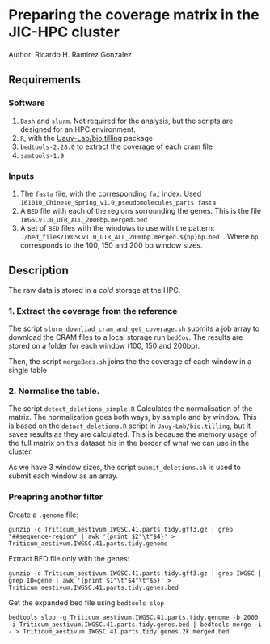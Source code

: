# Preparing the coverage matrix in the JIC-HPC cluster

Author: Ricardo H. Ramirez Gonzalez

## Requirements

### Software
1. ```Bash``` and ```slurm```. Not required for the analysis, but the scripts are designed for an HPC environment. 
2. ```R```, with the [Uauy-Lab/bio.tilling](https://github.com/Uauy-Lab/bio.tilling) package
3. ```bedtools-2.28.0``` to extract the coverage of each cram file
4. ```samtools-1.9``` 


### Inputs

1. The ```fasta``` file, with the corresponding ```fai``` index. Used ```161010_Chinese_Spring_v1.0_pseudomolecules_parts.fasta```
2. A ```BED``` file with each of the regions sorrounding the genes. This is the file ```IWGSCv1.0_UTR_ALL_2000bp.merged.bed```
3. A set of ```BED``` files with the windows to use with the pattern: ```./bed_files/IWGSCv1.0_UTR_ALL_2000bp.merged.${bp}bp.bed ```. Where ```bp``` corresponds to the 100, 150 and 200 bp window sizes. 


## Description
The raw data is stored in a *cold* storage at the HPC. 

### 1. Extract the coverage from the reference

The script  ```slurm_downliad_cram_and_get_coverage.sh``` submits a job array to download the CRAM files to a local storage run ```bedCov```. The results are stored on a folder for each window (100, 150 and 200bp). 

Then, the script ```mergeBeds.sh``` joins the the coverage of each window in a single table

### 2. Normalise the table. 

The script ```detect_deletions_simple.R``` Calculates the normalisation of the matrix. 
The normalization goes both ways, by sample and by window. This is based on the ```detact_deletions.R``` script in ```Uauy-Lab/bio.tilling```, but it saves results as they are calculated.
 This is because the memory usage of the full matrix on this dataset his in the border of what we can use in the cluster. 

As we have 3 window sizes, the script ```submit_deletions.sh``` is used to submit each window as an array. 

### Preapring another filter 

Create a ```.genome``` file:

```
gunzip -c Triticum_aestivum.IWGSC.41.parts.tidy.gff3.gz | grep "##sequence-region" | awk '{print $2"\t"$4}' > Triticum_aestivum.IWGSC.41.parts.tidy.genome
```


Extract BED file only with the genes: 

```
gunzip -c Triticum_aestivum.IWGSC.41.parts.tidy.gff3.gz | grep IWGSC | grep ID=gene | awk '{print $1"\t"$4"\t"$5}' > Triticum_aestivum.IWGSC.41.parts.tidy.genes.bed
```


Get the expanded bed file using ```bedtools slop``` 


```
bedtools slop -g Triticum_aestivum.IWGSC.41.parts.tidy.genome -b 2000 -i Triticum_aestivum.IWGSC.41.parts.tidy.genes.bed | bedtools merge -i - > Triticum_aestivum.IWGSC.41.parts.tidy.genes.2k.merged.bed
```






